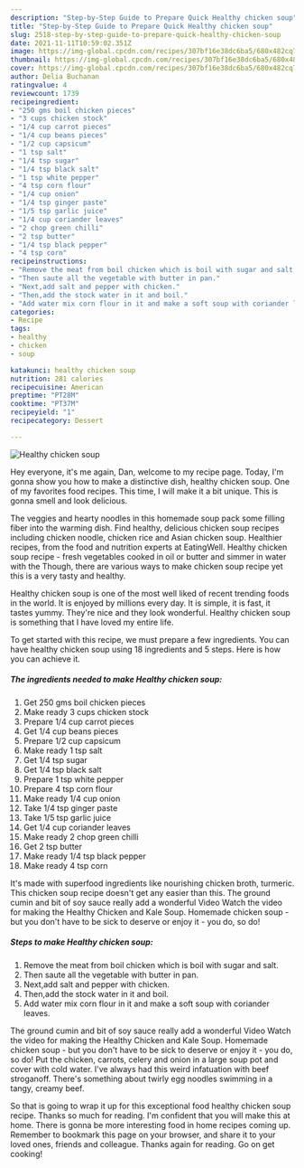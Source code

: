 ```yaml
---
description: "Step-by-Step Guide to Prepare Quick Healthy chicken soup"
title: "Step-by-Step Guide to Prepare Quick Healthy chicken soup"
slug: 2518-step-by-step-guide-to-prepare-quick-healthy-chicken-soup
date: 2021-11-11T10:59:02.351Z
image: https://img-global.cpcdn.com/recipes/307bf16e38dc6ba5/680x482cq70/healthy-chicken-soup-recipe-main-photo.jpg
thumbnail: https://img-global.cpcdn.com/recipes/307bf16e38dc6ba5/680x482cq70/healthy-chicken-soup-recipe-main-photo.jpg
cover: https://img-global.cpcdn.com/recipes/307bf16e38dc6ba5/680x482cq70/healthy-chicken-soup-recipe-main-photo.jpg
author: Delia Buchanan
ratingvalue: 4
reviewcount: 1739
recipeingredient:
- "250 gms boil chicken pieces"
- "3 cups chicken stock"
- "1/4 cup carrot pieces"
- "1/4 cup beans pieces"
- "1/2 cup capsicum"
- "1 tsp salt"
- "1/4 tsp sugar"
- "1/4 tsp black salt"
- "1 tsp white pepper"
- "4 tsp corn flour"
- "1/4 cup onion"
- "1/4 tsp ginger paste"
- "1/5 tsp garlic juice"
- "1/4 cup coriander leaves"
- "2 chop green chilli"
- "2 tsp butter"
- "1/4 tsp black pepper"
- "4 tsp corn"
recipeinstructions:
- "Remove the meat from boil chicken which is boil with sugar and salt."
- "Then saute all the vegetable with butter in pan."
- "Next,add salt and pepper with chicken."
- "Then,add the stock water in it and boil."
- "Add water mix corn flour in it and make a soft soup with coriander leaves."
categories:
- Recipe
tags:
- healthy
- chicken
- soup

katakunci: healthy chicken soup 
nutrition: 281 calories
recipecuisine: American
preptime: "PT28M"
cooktime: "PT37M"
recipeyield: "1"
recipecategory: Dessert

---
```



![Healthy chicken soup](https://img-global.cpcdn.com/recipes/307bf16e38dc6ba5/680x482cq70/healthy-chicken-soup-recipe-main-photo.jpg)

Hey everyone, it's me again, Dan, welcome to my recipe page. Today, I'm gonna show you how to make a distinctive dish, healthy chicken soup. One of my favorites food recipes. This time, I will make it a bit unique. This is gonna smell and look delicious.

The veggies and hearty noodles in this homemade soup pack some filling fiber into the warming dish. Find healthy, delicious chicken soup recipes including chicken noodle, chicken rice and Asian chicken soup. Healthier recipes, from the food and nutrition experts at EatingWell. Healthy chicken soup recipe - fresh vegetables cooked in oil or butter and simmer in water with the Though, there are various ways to make chicken soup recipe yet this is a very tasty and healthy.

Healthy chicken soup is one of the most well liked of recent trending foods in the world. It is enjoyed by millions every day. It is simple, it is fast, it tastes yummy. They're nice and they look wonderful. Healthy chicken soup is something that I have loved my entire life.


To get started with this recipe, we must prepare a few ingredients. You can have healthy chicken soup using 18 ingredients and 5 steps. Here is how you can achieve it.

<!--inarticleads1-->

##### The ingredients needed to make Healthy chicken soup:

1. Get 250 gms boil chicken pieces
1. Make ready 3 cups chicken stock
1. Prepare 1/4 cup carrot pieces
1. Get 1/4 cup beans pieces
1. Prepare 1/2 cup capsicum
1. Make ready 1 tsp salt
1. Get 1/4 tsp sugar
1. Get 1/4 tsp black salt
1. Prepare 1 tsp white pepper
1. Prepare 4 tsp corn flour
1. Make ready 1/4 cup onion
1. Take 1/4 tsp ginger paste
1. Take 1/5 tsp garlic juice
1. Get 1/4 cup coriander leaves
1. Make ready 2 chop green chilli
1. Get 2 tsp butter
1. Make ready 1/4 tsp black pepper
1. Make ready 4 tsp corn


It's made with superfood ingredients like nourishing chicken broth, turmeric. This chicken soup recipe doesn't get any easier than this. The ground cumin and bit of soy sauce really add a wonderful Video Watch the video for making the Healthy Chicken and Kale Soup. Homemade chicken soup - but you don't have to be sick to deserve or enjoy it - you do, so do! 

<!--inarticleads2-->

##### Steps to make Healthy chicken soup:

1. Remove the meat from boil chicken which is boil with sugar and salt.
1. Then saute all the vegetable with butter in pan.
1. Next,add salt and pepper with chicken.
1. Then,add the stock water in it and boil.
1. Add water mix corn flour in it and make a soft soup with coriander leaves.


The ground cumin and bit of soy sauce really add a wonderful Video Watch the video for making the Healthy Chicken and Kale Soup. Homemade chicken soup - but you don't have to be sick to deserve or enjoy it - you do, so do! Put the chicken, carrots, celery and onion in a large soup pot and cover with cold water. I've always had this weird infatuation with beef stroganoff. There's something about twirly egg noodles swimming in a tangy, creamy beef. 

So that is going to wrap it up for this exceptional food healthy chicken soup recipe. Thanks so much for reading. I'm confident that you will make this at home. There is gonna be more interesting food in home recipes coming up. Remember to bookmark this page on your browser, and share it to your loved ones, friends and colleague. Thanks again for reading. Go on get cooking!
